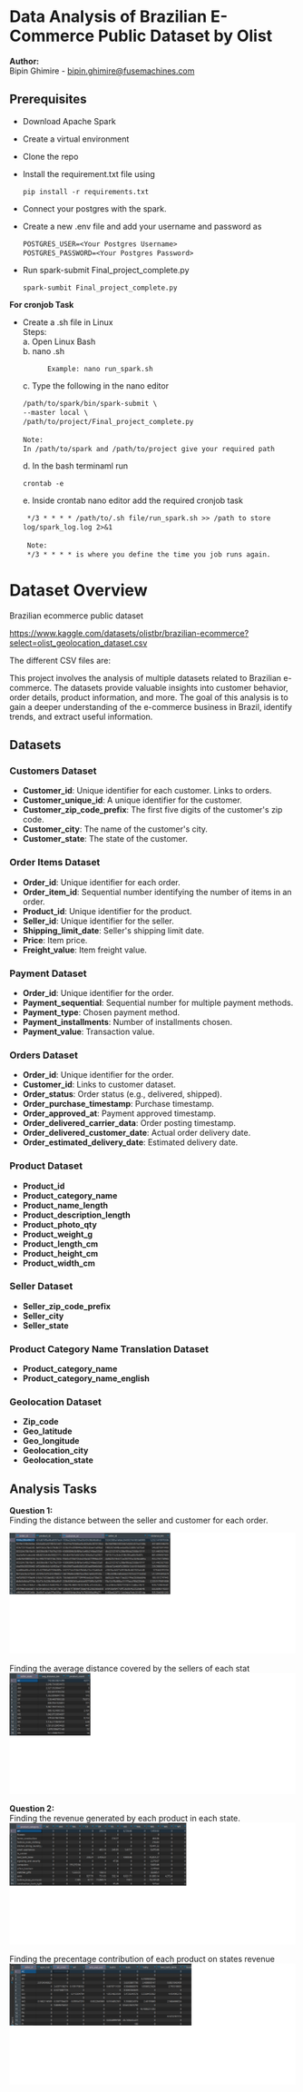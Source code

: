 
# Data Analysis of Brazilian E-Commerce Public Dataset by Olist

**Author:**   
Bipin Ghimire - bipin.ghimire@fusemachines.com  

## Prerequisites

- Download Apache Spark
- Create a virtual environment
- Clone the repo 
- Install the requirement.txt file using
  
      pip install -r requirements.txt
- Connect your postgres with the spark.
- Create a new .env file and add your username and password as 

      POSTGRES_USER=<Your Postgres Username>
      POSTGRES_PASSWORD=<Your Postgres Password>
- Run spark-submit Final_project_complete.py

      spark-sumbit Final_project_complete.py

**For cronjob Task**
- Create a .sh file in Linux  
   Steps:  
   a. Open Linux Bash   
   b. nano <name of file >.sh  
            
            Example: nano run_spark.sh
   c. Type the following in the nano editor  

      /path/to/spark/bin/spark-submit \
      --master local \
      /path/to/project/Final_project_complete.py

      Note:  
      In /path/to/spark and /path/to/project give your required path

   d. In the bash terminaml run 

      crontab -e

   e. Inside crontab nano editor add the required cronjob task 

       */3 * * * * /path/to/.sh file/run_spark.sh >> /path to store log/spark_log.log 2>&1

       Note:  
       */3 * * * * is where you define the time you job runs again.

   




# Dataset Overview 
Brazilian ecommerce public dataset

https://www.kaggle.com/datasets/olistbr/brazilian-ecommerce?select=olist_geolocation_dataset.csv  

The different CSV files are:

This project involves the analysis of multiple datasets related to Brazilian e-commerce. The datasets provide valuable insights into customer behavior, order details, product information, and more. The goal of this analysis is to gain a deeper understanding of the e-commerce business in Brazil, identify trends, and extract useful information.

## Datasets

### Customers Dataset

- **Customer_id**: Unique identifier for each customer. Links to orders.
- **Customer_unique_id**: A unique identifier for the customer.
- **Customer_zip_code_prefix**: The first five digits of the customer's zip code.
- **Customer_city**: The name of the customer's city.
- **Customer_state**: The state of the customer.

### Order Items Dataset

- **Order_id**: Unique identifier for each order.
- **Order_item_id**: Sequential number identifying the number of items in an order.
- **Product_id**: Unique identifier for the product.
- **Seller_id**: Unique identifier for the seller.
- **Shipping_limit_date**: Seller's shipping limit date.
- **Price**: Item price.
- **Freight_value**: Item freight value.

### Payment Dataset

- **Order_id**: Unique identifier for the order.
- **Payment_sequential**: Sequential number for multiple payment methods.
- **Payment_type**: Chosen payment method.
- **Payment_installments**: Number of installments chosen.
- **Payment_value**: Transaction value.

### Orders Dataset

- **Order_id**: Unique identifier for the order.
- **Customer_id**: Links to customer dataset.
- **Order_status**: Order status (e.g., delivered, shipped).
- **Order_purchase_timestamp**: Purchase timestamp.
- **Order_approved_at**: Payment approved timestamp.
- **Order_delivered_carrier_data**: Order posting timestamp.
- **Order_delivered_customer_date**: Actual order delivery date.
- **Order_estimated_delivery_date**: Estimated delivery date.

### Product Dataset

- **Product_id**
- **Product_category_name**
- **Product_name_length**
- **Product_description_length**
- **Product_photo_qty**
- **Product_weight_g**
- **Product_length_cm**
- **Product_height_cm**
- **Product_width_cm**

### Seller Dataset

- **Seller_zip_code_prefix**
- **Seller_city**
- **Seller_state**

### Product Category Name Translation Dataset

- **Product_category_name**
- **Product_category_name_english**

### Geolocation Dataset

- **Zip_code**
- **Geo_latitude**
- **Geo_longitude**
- **Geolocation_city**
- **Geolocation_state**

## Analysis Tasks

**Question 1:**  
Finding the distance between the seller
and customer for each order.  

![Question 1 Output](/OutputImages/Question1.png)


Finding the average distance covered
by the sellers of each stat  
![Question 1 Output](/OutputImages/Question2.png)


**Question 2:**  
Finding the revenue generated by each
product in each state.   
![Question 1 Output](/OutputImages/Question3.png)


Finding the precentage contribution of each
product on states revenue  
![Question 1 Output](/OutputImages/Question4.png)



